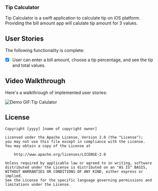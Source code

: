 
### Tip Calculator 

Tip Calculator is a swift application to calculate tip on iOS platform. Providing the bill amount app will calulate tip amount for 3 values. 

## User Stories

The following functionality is complete:

* [x] User can enter a bill amount, choose a tip percentage, and see the tip and total values.

## Video Walkthrough 

Here's a walkthrough of implemented user stories:

![Demo GIF:Tip Calulator](https://i.imgur.com/XkynTP6.gif)

## License

    Copyright [yyyy] [name of copyright owner]

    Licensed under the Apache License, Version 2.0 (the "License");
    you may not use this file except in compliance with the License.
    You may obtain a copy of the License at

        http://www.apache.org/licenses/LICENSE-2.0

    Unless required by applicable law or agreed to in writing, software
    distributed under the License is distributed on an "AS IS" BASIS,
    WITHOUT WARRANTIES OR CONDITIONS OF ANY KIND, either express or implied.
    See the License for the specific language governing permissions and
    limitations under the License.
